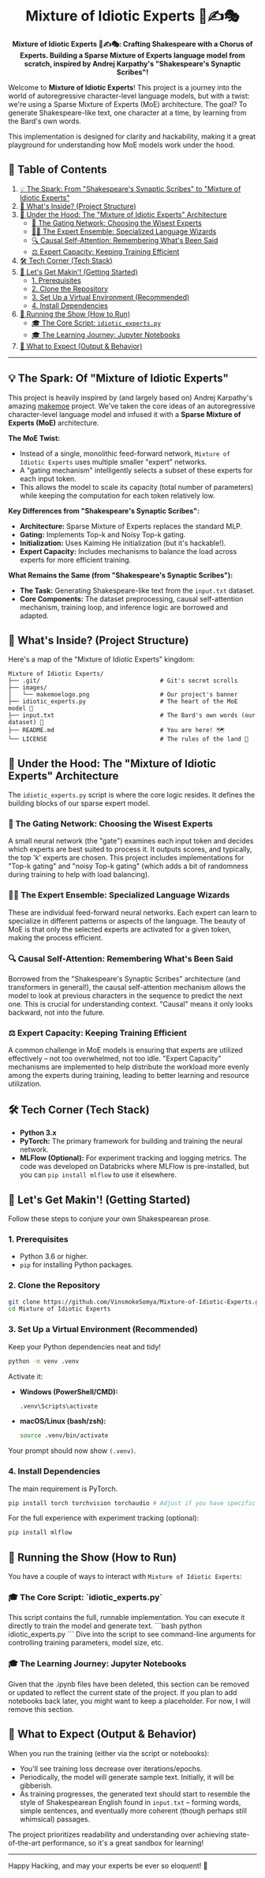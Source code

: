 <h1 align="center" id="top">Mixture of Idiotic Experts 🧠✍️🎭</h1>

<p align="center">
  <strong>Mixture of Idiotic Experts 🧠✍️🎭: Crafting Shakespeare with a Chorus of Experts. Building a Sparse Mixture of Experts language model from scratch, inspired by Andrej Karpathy's "Shakespeare's Synaptic Scribes"!</strong>
</p>

Welcome to **Mixture of Idiotic Experts**! This project is a journey into the world of autoregressive character-level language models, but with a twist: we're using a Sparse Mixture of Experts (MoE) architecture. The goal? To generate Shakespeare-like text, one character at a time, by learning from the Bard's own words.

This implementation is designed for clarity and hackability, making it a great playground for understanding how MoE models work under the hood.

## 📜 Table of Contents

1.  [💡 The Spark: From "Shakespeare's Synaptic Scribes" to "Mixture of Idiotic Experts"](#inspiration)
2.  [📂 What's Inside? (Project Structure)](#project-structure)
3.  [🧠 Under the Hood: The "Mixture of Idiotic Experts" Architecture](#architecture-deep-dive)
    *   [🚪 The Gating Network: Choosing the Wisest Experts](#gating-mechanism)
    *   [🧙‍♂️ The Expert Ensemble: Specialized Language Wizards](#the-experts)
    *   [🔍 Causal Self-Attention: Remembering What's Been Said](#self-attention)
    *   [⚖️ Expert Capacity: Keeping Training Efficient](#expert-capacity)
4.  [🛠️ Tech Corner (Tech Stack)](#tech-stack)
5.  [🚀 Let's Get Makin'! (Getting Started)](#getting-started)
    *   [1. Prerequisites](#prerequisites)
    *   [2. Clone the Repository](#clone-repository)
    *   [3. Set Up a Virtual Environment (Recommended)](#set-up-virtual-environment)
    *   [4. Install Dependencies](#install-dependencies)
6.  [🏃 Running the Show (How to Run)](#how-to-run)
    *   [🎓 The Core Script: `idiotic_experts.py`](#run-script)
    *   [🎓 The Learning Journey: Jupyter Notebooks](#run-notebooks)
7.  [📜 What to Expect (Output & Behavior)](#expected-output)

---

<h2 id="inspiration">💡 The Spark: Of "Mixture of Idiotic Experts"</h2>

This project is heavily inspired by (and largely based on) Andrej Karpathy's amazing [makemoe](https://github.com/karpathy/makemore) project. We've taken the core ideas of an autoregressive character-level language model and infused it with a **Sparse Mixture of Experts (MoE)** architecture.

**The MoE Twist:**
*   Instead of a single, monolithic feed-forward network, `Mixture of Idiotic Experts` uses multiple smaller "expert" networks.
*   A "gating mechanism" intelligently selects a subset of these experts for each input token.
*   This allows the model to scale its capacity (total number of parameters) while keeping the computation for each token relatively low.

**Key Differences from "Shakespeare's Synaptic Scribes":**
*   **Architecture:** Sparse Mixture of Experts replaces the standard MLP.
*   **Gating:** Implements Top-k and Noisy Top-k gating.
*   **Initialization:** Uses Kaiming He initialization (but it's hackable!).
*   **Expert Capacity:** Includes mechanisms to balance the load across experts for more efficient training.

**What Remains the Same (from "Shakespeare's Synaptic Scribes"):**
*   **The Task:** Generating Shakespeare-like text from the `input.txt` dataset.
*   **Core Components:** The dataset preprocessing, causal self-attention mechanism, training loop, and inference logic are borrowed and adapted.

<h2 id="project-structure">📂 What's Inside? (Project Structure)</h2>

Here's a map of the "Mixture of Idiotic Experts" kingdom:

```
Mixture of Idiotic Experts/
├── .git/                                  # Git's secret scrolls
├── images/
│   └── makemoelogo.png                    # Our project's banner
├── idiotic_experts.py                     # The heart of the MoE model 🐍
├── input.txt                              # The Bard's own words (our dataset) 📜
├── README.md                              # You are here! 🗺️
└── LICENSE                                # The rules of the land 📄
```

<h2 id="architecture-deep-dive">🧠 Under the Hood: The "Mixture of Idiotic Experts" Architecture</h2>

The `idiotic_experts.py` script is where the core logic resides. It defines the building blocks of our sparse expert model.

<h3 id="gating-mechanism">🚪 The Gating Network: Choosing the Wisest Experts</h3>
A small neural network (the "gate") examines each input token and decides which experts are best suited to process it. It outputs scores, and typically, the top 'k' experts are chosen. This project includes implementations for "Top-k gating" and "noisy Top-k gating" (which adds a bit of randomness during training to help with load balancing).

<h3 id="the-experts">🧙‍♂️ The Expert Ensemble: Specialized Language Wizards</h3>
These are individual feed-forward neural networks. Each expert can learn to specialize in different patterns or aspects of the language. The beauty of MoE is that only the selected experts are activated for a given token, making the process efficient.

<h3 id="self-attention">🔍 Causal Self-Attention: Remembering What's Been Said</h3>
Borrowed from the "Shakespeare's Synaptic Scribes" architecture (and transformers in general!), the causal self-attention mechanism allows the model to look at previous characters in the sequence to predict the next one. This is crucial for understanding context. "Causal" means it only looks backward, not into the future.

<h3 id="expert-capacity">⚖️ Expert Capacity: Keeping Training Efficient</h3>
A common challenge in MoE models is ensuring that experts are utilized effectively – not too overwhelmed, not too idle. "Expert Capacity" mechanisms are implemented to help distribute the workload more evenly among the experts during training, leading to better learning and resource utilization.

<h2 id="tech-stack">🛠️ Tech Corner (Tech Stack)</h2>

*   **Python 3.x**
*   **PyTorch:** The primary framework for building and training the neural network.
*   **MLFlow (Optional):** For experiment tracking and logging metrics. The code was developed on Databricks where MLFlow is pre-installed, but you can `pip install mlflow` to use it elsewhere.

<h2 id="getting-started">🚀 Let's Get Makin'! (Getting Started)</h2>

Follow these steps to conjure your own Shakespearean prose.

<h3 id="prerequisites">1. Prerequisites</h3>

*   Python 3.6 or higher.
*   `pip` for installing Python packages.

<h3 id="clone-repository">2. Clone the Repository</h3>

```bash
git clone https://github.com/VinsmokeSomya/Mixture-of-Idiotic-Experts.git
cd Mixture of Idiotic Experts
```

<h3 id="set-up-virtual-environment">3. Set Up a Virtual Environment (Recommended)</h3>

Keep your Python dependencies neat and tidy!

```bash
python -m venv .venv
```
Activate it:
*   **Windows (PowerShell/CMD):**
    ```bash
    .venv\Scripts\activate
    ```
*   **macOS/Linux (bash/zsh):**
    ```bash
    source .venv/bin/activate
    ```
Your prompt should now show `(.venv)`.

<h3 id="install-dependencies">4. Install Dependencies</h3>

The main requirement is PyTorch.
```bash
pip install torch torchvision torchaudio # Adjust if you have specific CUDA needs
```
For the full experience with experiment tracking (optional):
```bash
pip install mlflow
```

<h2 id="how-to-run">🏃 Running the Show (How to Run)</h2>

You have a couple of ways to interact with `Mixture of Idiotic Experts`:

<h3 id="run-script">🎓 The Core Script: `idiotic_experts.py`</h3>
This script contains the full, runnable implementation. You can execute it directly to train the model and generate text.
```bash
python idiotic_experts.py
```
Dive into the script to see command-line arguments for controlling training parameters, model size, etc.

<h3 id="run-notebooks">🎓 The Learning Journey: Jupyter Notebooks</h3>

Given that the .ipynb files have been deleted, this section can be removed or updated to reflect the current state of the project.
If you plan to add notebooks back later, you might want to keep a placeholder. For now, I will remove this section.

<h2 id="expected-output">📜 What to Expect (Output & Behavior)</h2>

When you run the training (either via the script or notebooks):
*   You'll see training loss decrease over iterations/epochs.
*   Periodically, the model will generate sample text. Initially, it will be gibberish.
*   As training progresses, the generated text should start to resemble the style of Shakespearean English found in `input.txt` – forming words, simple sentences, and eventually more coherent (though perhaps still whimsical) passages.

The project prioritizes readability and understanding over achieving state-of-the-art performance, so it's a great sandbox for learning!

---

Happy Hacking, and may your experts be ever so eloquent! 🎉
